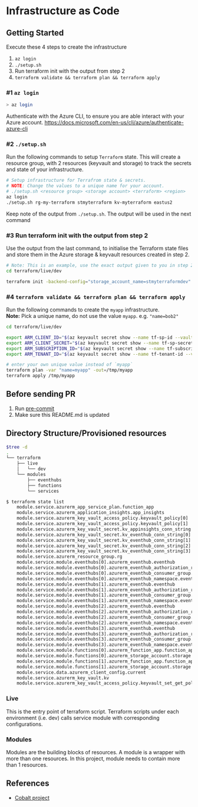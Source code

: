 # Infrastructure as Code

## Getting Started

Execute these 4 steps to create the infrastructure
1. `az login`
1. `./setup.sh`
1. Run terraform init with the output from step 2
1. `terraform validate && terraform plan && terraform apply`

### #1 `az login`
```bash
> az login
```

Authenticate with the Azure CLI, to ensure you are able interact with your Azure account.
<https://docs.microsoft.com/en-us/cli/azure/authenticate-azure-cli>

### #2 `./setup.sh`
Run the following commands to setup `Terraform` state. This will create a resource group, with 2 resources (keyvault and storage) to track the secrets and state of your infrastructure.

```bash
# Setup infrastructure for Terrafrom state & secrets.
# NOTE: Change the values to a unique name for your account.
# ./setup.sh <resource group> <storage account> <terraform> <region>
az login
./setup.sh rg-my-terraform stmyterraform kv-myterraform eastus2
```
Keep note of the output from `./setup.sh`. The output will be used in the next command

### #3 Run terraform init with the output from step 2
Use the output from the last command, to initialise the Terraform state files and store them in the Azure storage & keyvault resources created in step 2.

```bash
# Note: This is an example, use the exact output given to you in step 2.
cd terraform/live/dev

terraform init -backend-config="storage_account_name=stmyterraformdev" -backend-config="container_name=terraform-state" -backend-config="access_key=$(az keyvault secret show --name tfstate-storage-key-dev --vault-name kv-myterraform --query value -o tsv)" -backend-config="key=terraform.tfstate"
```

### #4 `terraform validate && terraform plan && terraform apply`
Run the following commands to create the `myapp` infrastructure.  
**Note:** Pick a unique name, do not use the value `myapp`.  e.g. `"name=bob2"`

```bash
cd terraform/live/dev

export ARM_CLIENT_ID="$(az keyvault secret show --name tf-sp-id --vault-name kv-myterraform --query value -o tsv)"
export ARM_CLIENT_SECRET="$(az keyvault secret show --name tf-sp-secret --vault-name kv-myterraform --query value -o tsv)"
export ARM_SUBSCRIPTION_ID="$(az keyvault secret show --name tf-subscription-id --vault-name kv-myterraform --query value -o tsv)"
export ARM_TENANT_ID="$(az keyvault secret show --name tf-tenant-id --vault-name kv-myterraform --query value -o tsv)"

# enter your own unique value instead of `myapp`
terraform plan -var "name=myapp" -out=/tmp/myapp
terraform apply /tmp/myapp
```


## Before sending PR

1. Run [pre-commit](https://pre-commit.com/#install)
1. Make sure this README.md is updated

## Directory Structure/Provisioned resources

```zsh
$tree -d
.
└── terraform
    ├── live
    │   └── dev
    └── modules
        ├── eventhubs
        ├── functions
        └── services
```

```bash
$ terraform state list
    module.service.azurerm_app_service_plan.function_app
    module.service.azurerm_application_insights.app_insights
    module.service.azurerm_key_vault_access_policy.keyvault_policy[0]
    module.service.azurerm_key_vault_access_policy.keyvault_policy[1]
    module.service.azurerm_key_vault_secret.kv_appinsights_conn_string
    module.service.azurerm_key_vault_secret.kv_eventhub_conn_string[0]
    module.service.azurerm_key_vault_secret.kv_eventhub_conn_string[1]
    module.service.azurerm_key_vault_secret.kv_eventhub_conn_string[2]
    module.service.azurerm_key_vault_secret.kv_eventhub_conn_string[3]
    module.service.azurerm_resource_group.rg
    module.service.module.eventhubs[0].azurerm_eventhub.eventhub
    module.service.module.eventhubs[0].azurerm_eventhub_authorization_rule.eventhub_authorization_rule
    module.service.module.eventhubs[0].azurerm_eventhub_consumer_group.function_consumer_group
    module.service.module.eventhubs[0].azurerm_eventhub_namespace.eventhub
    module.service.module.eventhubs[1].azurerm_eventhub.eventhub
    module.service.module.eventhubs[1].azurerm_eventhub_authorization_rule.eventhub_authorization_rule
    module.service.module.eventhubs[1].azurerm_eventhub_consumer_group.function_consumer_group
    module.service.module.eventhubs[1].azurerm_eventhub_namespace.eventhub
    module.service.module.eventhubs[2].azurerm_eventhub.eventhub
    module.service.module.eventhubs[2].azurerm_eventhub_authorization_rule.eventhub_authorization_rule
    module.service.module.eventhubs[2].azurerm_eventhub_consumer_group.function_consumer_group
    module.service.module.eventhubs[2].azurerm_eventhub_namespace.eventhub
    module.service.module.eventhubs[3].azurerm_eventhub.eventhub
    module.service.module.eventhubs[3].azurerm_eventhub_authorization_rule.eventhub_authorization_rule
    module.service.module.eventhubs[3].azurerm_eventhub_consumer_group.function_consumer_group
    module.service.module.eventhubs[3].azurerm_eventhub_namespace.eventhub
    module.service.module.functions[0].azurerm_function_app.function_app
    module.service.module.functions[0].azurerm_storage_account.storage
    module.service.module.functions[1].azurerm_function_app.function_app
    module.service.module.functions[1].azurerm_storage_account.storage
    module.service.data.azurerm_client_config.current
    module.service.azurerm_key_vault.kv
    module.service.azurerm_key_vault_access_policy.keyvault_set_get_policy
```

### Live

This is the entry point of terraform script. Terraform scripts under each environment (i.e. dev) calls service module with corresponding configurations.

### Modules

Modules are the building blocks of resources. A module is a wrapper with more than one resources. In this project, module needs to contain more than 1 resources.

## References

* [Cobalt project](https://github.com/microsoft/cobalt)
